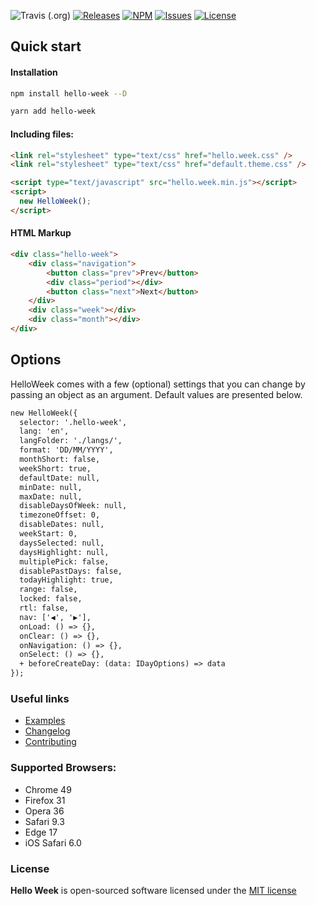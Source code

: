 ![Travis (.org)](https://img.shields.io/travis/mauroreisvieira/hello-week?style=for-the-badge)
[![Releases](https://img.shields.io/github/release/mauroreisvieira/hello-week.svg?color=%234c1&style=for-the-badge)](https://github.com/mauroreisvieira/hello-week/releases)
[![NPM](https://img.shields.io/npm/dt/hello-week.svg?style=for-the-badge)](https://www.npmjs.com/package/hello-week)
[![Issues](https://img.shields.io/github/issues/mauroreisvieira/hello-week.svg?style=for-the-badge)](https://github.com/mauroreisvieira/hello-week/issues)
[![License](https://img.shields.io/badge/license-MIT-blue.svg?color=%234c1&style=for-the-badge)](https://github.com/mauroreisvieira/hello-week/blob/master/LICENSE)

## Quick start

#### Installation

```bash
npm install hello-week --D
```

```bash
yarn add hello-week
```

#### Including files:

```html
<link rel="stylesheet" type="text/css" href="hello.week.css" />
<link rel="stylesheet" type="text/css" href="default.theme.css" />

<script type="text/javascript" src="hello.week.min.js"></script>
<script>
  new HelloWeek();
</script>
```

#### HTML Markup

```html
<div class="hello-week">
    <div class="navigation">
        <button class="prev">Prev</button>
        <div class="period"></div>
        <button class="next">Next</button>
    </div>
    <div class="week"></div>
    <div class="month"></div>
</div>
```

## Options

HelloWeek comes with a few (optional) settings that you can change by passing an object as an argument.
Default values are presented below.

```diff
new HelloWeek({
  selector: '.hello-week',
  lang: 'en',
  langFolder: './langs/',
  format: 'DD/MM/YYYY',
  monthShort: false,
  weekShort: true,
  defaultDate: null,
  minDate: null,
  maxDate: null,
  disableDaysOfWeek: null,
  timezoneOffset: 0,
  disableDates: null,
  weekStart: 0,
  daysSelected: null,
  daysHighlight: null,
  multiplePick: false,
  disablePastDays: false,
  todayHighlight: true,
  range: false,
  locked: false,
  rtl: false,
  nav: ['◀', '▶'],
  onLoad: () => {},
  onClear: () => {},
  onNavigation: () => {},
  onSelect: () => {},
  + beforeCreateDay: (data: IDayOptions) => data
});
```

### Useful links

- [Examples](https://hello-week.now.sh/#/)
- [Changelog](CHANGELOG.md)
- [Contributing](CONTRIBUTING.md)

### Supported Browsers:

- Chrome 49
- Firefox 31
- Opera 36
- Safari 9.3
- Edge 17
- iOS Safari 6.0

### License

**Hello Week** is open-sourced software licensed under the [MIT license](http://opensource.org/licenses/MIT)

